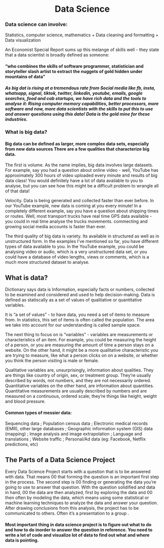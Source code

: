 # <center> Data Science </center>
### Data science can involve:

Statistics, computer science, mathematics + Data cleaning and formatting + Data visualization

An Economist Special Report sums up this melange of skills well - they state that a data scientist is broadly defined as someone:

#### “who combines the skills of software programmer, statistician and storyteller slash artist to extract the nuggets of gold hidden under mountains of data”

##### As big dat is rising at a tremendous rate from Social media like fb, insta, whatsapp, signal, tiktok, twitter, linkedin, youtube, emails, google searches, food and cab startups,  we have rich data and the tools to analyse it: Rising computer memory capabilities, better processors, more software and now, more data scientists with the skills to put this to use and answer questions using this data! Data is the gold mine for these industries.

### What is big data?
#### Big data can be defined as larger, more complex data sets, especially from new data sources There are a few qualities that characterize big data. 
The first is volume. As the name implies, big data involves large datasets. For example, say you had a question about online video - well, YouTube has approximately 300 hours of video uploaded every minute and results of big data class! You would definitely have a lot of data available to you to analyse, but you can see how this might be a difficult problem to wrangle all of that data!

Velocity. Data is being generated and collected faster than ever before. In our YouTube example, new data is coming at you every minute! In a completely different example, say you have a question about shipping times or routes. Well, most transport trucks have real time GPS data available - you could in real time analyse the trucks movements. commecting and growing social media accounts is faster than ever.

The third quality of big data is variety. Its available in structured as well as in unstructured form. In the examples I’ve mentioned so far, you have different types of data available to you. In the YouTube example, you could be analysing video or audio, which is a very unstructured data set, or you could have a database of video lengths, views or comments, which is a much more structured dataset to analyse.


## What is data?

Dictionary says data is Information, especially facts or numbers, collected to be examined and considered and used to help decision-making.
Data is defined as statiscally as a set of values of qualitative or quantitative variables.

It is “a set of values” - to have data, you need a set of items to measure from. In statistics, this set of items is often called the population. The area we take into account for our understanding is called sample space.

The next thing to focus on is “variables” - variables are measurements or characteristics of an item. For example, you could be measuring the height of a person, or you are measuring the amount of time a person stays on a website. On the other hand, it might be a more qualitative characteristic you are trying to measure, like what a person clicks on on a website, or whether you think the person visiting is male or female.

Qualitative variables are, unsurprisingly, information about qualities. They are things like country of origin, sex, or treatment group. They’re usually described by words, not numbers, and they are not necessarily ordered. Quantitative variables on the other hand, are information about quantities. Quantitative measurements are usually described by numbers and are measured on a continuous, ordered scale; they’re things like height, weight and blood pressure.



#### Common types of messier data:
Sequencing data ; Population census data ; Electronic medical records (EMR), other large databases ;  Geographic information system (GIS) data (mapping) ; Image analysis and image extrapolation ; Language and translations ; Website traffic ; Personal/Ad data (eg: Facebook, Netflix predictions, etc)

## The Parts of a Data Science Project

Every Data Science Project starts with a question that is to be answered with data. That means 00 that forming the question is an important first step in the process. The second step is 00 finding or generating the data you’re going to use to answer that question. With the question solidified and data in hand, 00 the data are then analyzed, first by exploring the data and 00 then often by modeling the data, which means using some statistical or machine learning techniques to analyze the data and answer your question. After drawing conclusions from this analysis, the project has to be communicated to others. Often it’s a presentation to a group . 

#### Most important thing in data science project is to figure out what to do and how to do inorder to answer the question in reference. You need to write a lot of code and visualize lot of data to find out what and where data is pointing.

